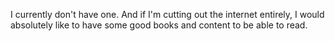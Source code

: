 I currently don't have one. And if I'm cutting out the internet entirely, I would absolutely like to have some good books and content to be able to read.

